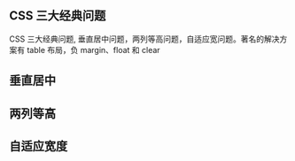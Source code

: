 ## CSS 三大经典问题
CSS 三大经典问题, 垂直居中问题，两列等高问题，自适应宽问题。著名的解决方案有 table 布局，负 margin、float 和 clear

## 垂直居中

## 两列等高

## 自适应宽度


